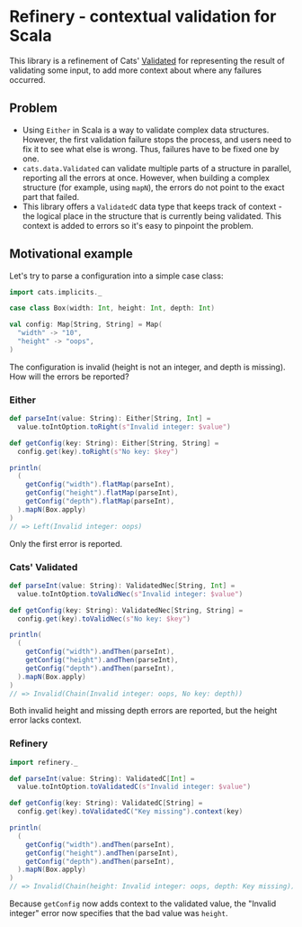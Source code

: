 # Refinery - contextual validation for Scala

This library is a refinement of Cats' [Validated] for representing the result
of validating some input, to add more context about where any failures
occurred.

## Problem

* Using `Either` in Scala is a way to validate complex data structures.
  However, the first validation failure stops the process, and users need
  to fix it to see what else is wrong. Thus, failures have to be fixed one by
  one.
* `cats.data.Validated` can validate multiple parts of a structure in
  parallel, reporting all the errors at once. However, when building a complex
  structure (for example, using `mapN`), the errors do not point to the exact
  part that failed.
* This library offers a `ValidatedC` data type that keeps track of context -
  the logical place in the structure that is currently being validated. This
  context is added to errors so it's easy to pinpoint the problem.

## Motivational example

Let's try to parse a configuration into a simple case class:

```scala
import cats.implicits._

case class Box(width: Int, height: Int, depth: Int)

val config: Map[String, String] = Map(
  "width" -> "10",
  "height" -> "oops",
)
```

The configuration is invalid (height is not an integer, and depth is missing).
How will the errors be reported?

### Either

```scala
def parseInt(value: String): Either[String, Int] =
  value.toIntOption.toRight(s"Invalid integer: $value")

def getConfig(key: String): Either[String, String] =
  config.get(key).toRight(s"No key: $key")

println(
  (
    getConfig("width").flatMap(parseInt),
    getConfig("height").flatMap(parseInt),
    getConfig("depth").flatMap(parseInt),
  ).mapN(Box.apply)
)
// => Left(Invalid integer: oops)
```

Only the first error is reported.

### Cats' Validated

```scala
def parseInt(value: String): ValidatedNec[String, Int] =
  value.toIntOption.toValidNec(s"Invalid integer: $value")

def getConfig(key: String): ValidatedNec[String, String] =
  config.get(key).toValidNec(s"No key: $key")

println(
  (
    getConfig("width").andThen(parseInt),
    getConfig("height").andThen(parseInt),
    getConfig("depth").andThen(parseInt),
  ).mapN(Box.apply)
)
// => Invalid(Chain(Invalid integer: oops, No key: depth))
```

Both invalid height and missing depth errors are reported, but the height
error lacks context.

### Refinery

```scala
import refinery._

def parseInt(value: String): ValidatedC[Int] =
  value.toIntOption.toValidatedC(s"Invalid integer: $value")

def getConfig(key: String): ValidatedC[String] =
  config.get(key).toValidatedC("Key missing").context(key)

println(
  (
    getConfig("width").andThen(parseInt),
    getConfig("height").andThen(parseInt),
    getConfig("depth").andThen(parseInt),
  ).mapN(Box.apply)
)
// => Invalid(Chain(height: Invalid integer: oops, depth: Key missing))
```

Because `getConfig` now adds context to the validated value, the "Invalid
integer" error now specifies that the bad value was `height`.

[Validated]: https://typelevel.org/cats/datatypes/validated.html
